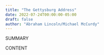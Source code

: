 ```yaml
---
title: "The Gettysburg Address"
date: 2022-07-24T00:00:00-05:00
draft: false
author: "Abraham Lincoln/Michael McCurdy"
---
```


SUMMARY

<!--more-->

CONTENT